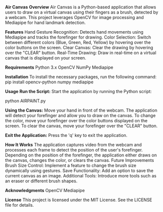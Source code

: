 **Air Canvas**
**Overview**
Air Canvas is a Python-based application that allows users to draw on a virtual canvas using their fingers as a brush, detected by a webcam. This project leverages OpenCV for image processing and Mediapipe for hand landmark detection.

**Features**
Hand Gesture Recognition: Detects hand movements using Mediapipe and tracks the forefinger for drawing.
Color Selection: Switch between different colors (Blue, Green, Red, Yellow) by hovering over the color buttons on the screen.
Clear Canvas: Clear the drawing by hovering over the "CLEAR" button.
Real-Time Drawing: Draw in real-time on a virtual canvas that is displayed on your screen.

**Requirements**
Python 3.x
OpenCV
NumPy
Mediapipe

**Installation**
To install the necessary packages, run the following command:
pip install opencv-python numpy mediapipe

**Usage**
**Run the Script:**
Start the application by running the Python script:

python AIRPAINT.py

**Using the Canvas:**
Move your hand in front of the webcam. The application will detect your forefinger and allow you to draw on the canvas.
To change the color, move your forefinger over the color buttons displayed on the screen.
To clear the canvas, move your forefinger over the "CLEAR" button.

**Exit the Application:**
Press the 'q' key to exit the application.

**How It Works**
The application captures video from the webcam and processes each frame to detect the position of the user's forefinger.
Depending on the position of the forefinger, the application either draws on the canvas, changes the color, or clears the canvas.
Future Improvements
Brush Size Control: Implement a feature to change the brush size dynamically using gestures.
Save Functionality: Add an option to save the current canvas as an image.
Additional Tools: Introduce more tools such as an eraser or different brush shapes.

**Acknowledgments**
OpenCV
Mediapipe

**License**
This project is licensed under the MIT License. See the LICENSE file for details.
